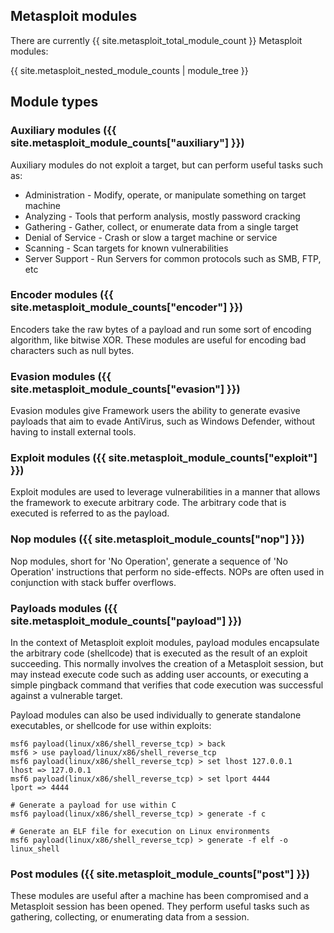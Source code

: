 ## Metasploit modules

There are currently {{ site.metasploit_total_module_count }} Metasploit modules:

{{ site.metasploit_nested_module_counts | module_tree }}

## Module types

### Auxiliary modules ({{ site.metasploit_module_counts["auxiliary"] }})

Auxiliary modules do not exploit a target, but can perform useful tasks such as:

- Administration - Modify, operate, or manipulate something on target machine
- Analyzing - Tools that perform analysis, mostly password cracking
- Gathering - Gather, collect, or enumerate data from a single target
- Denial of Service - Crash or slow a target machine or service
- Scanning - Scan targets for known vulnerabilities
- Server Support - Run Servers for common protocols such as SMB, FTP, etc

### Encoder modules ({{ site.metasploit_module_counts["encoder"] }})

Encoders take the raw bytes of a payload and run some sort of encoding algorithm, like bitwise XOR. These modules are useful for encoding
bad characters such as null bytes.

### Evasion modules ({{ site.metasploit_module_counts["evasion"] }})

Evasion modules give Framework users the ability to generate evasive payloads that aim to evade AntiVirus, such as Windows Defender,
without having to install external tools.

### Exploit modules ({{ site.metasploit_module_counts["exploit"] }})

Exploit modules are used to leverage vulnerabilities in a manner that allows the framework to execute arbitrary code.
The arbitrary code that is executed is referred to as the payload.

### Nop modules ({{ site.metasploit_module_counts["nop"] }})

Nop modules, short for 'No Operation', generate a sequence of 'No Operation' instructions that perform no side-effects.
NOPs are often used in conjunction with stack buffer overflows.

### Payloads modules ({{ site.metasploit_module_counts["payload"] }})

In the context of Metasploit exploit modules, payload modules encapsulate the arbitrary code (shellcode) that is executed
as the result of an exploit succeeding. This normally involves the creation of a Metasploit session, but may instead
execute code such as adding user accounts, or executing a simple pingback command that verifies that code execution was successful against a vulnerable target.

Payload modules can also be used individually to generate standalone executables, or shellcode for use within exploits:

```msf
msf6 payload(linux/x86/shell_reverse_tcp) > back
msf6 > use payload/linux/x86/shell_reverse_tcp
msf6 payload(linux/x86/shell_reverse_tcp) > set lhost 127.0.0.1
lhost => 127.0.0.1
msf6 payload(linux/x86/shell_reverse_tcp) > set lport 4444
lport => 4444

# Generate a payload for use within C
msf6 payload(linux/x86/shell_reverse_tcp) > generate -f c

# Generate an ELF file for execution on Linux environments
msf6 payload(linux/x86/shell_reverse_tcp) > generate -f elf -o linux_shell
```

### Post modules ({{ site.metasploit_module_counts["post"] }})

These modules are useful after a machine has been compromised and a Metasploit session has been opened. They perform useful
tasks such as gathering, collecting, or enumerating data from a session.

